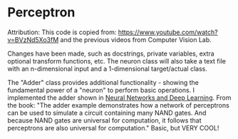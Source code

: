 # Perceptron

Attribution:
This code is copied from: https://www.youtube.com/watch?v=BVzNd5Xo3fM and the previous videos from Computer Vision Lab.

Changes have been made, such as docstrings, private variables, extra optional transform functions, etc.
The neuron class will also take a text file with an n-dimensional input and a 1-dimensional target/actual class.

The "Adder" class provides additional functionality - showing the fundamental power of a "neuron" to perform basic operations. I implemented the adder shown in [Neural Networks and Deep Learning](http://neuralnetworksanddeeplearning.com/). From the book: "The adder example demonstrates how a network of perceptrons can be used to simulate a circuit containing many NAND gates. And because NAND gates are universal for computation, it follows that perceptrons are also universal for computation." 
Basic, but VERY COOL!

